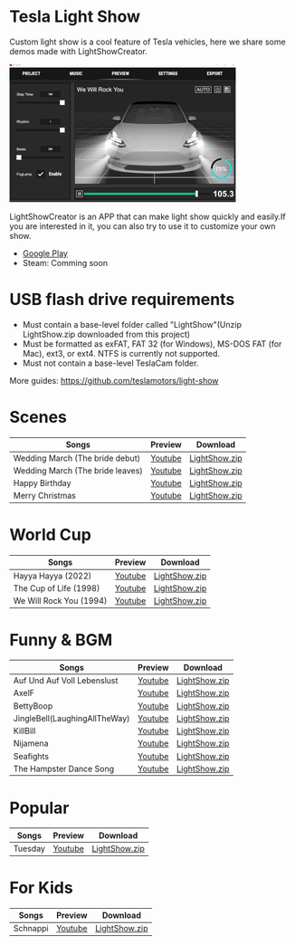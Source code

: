 # Tesla Light Show
Custom light show is a cool feature of Tesla vehicles, here we share some demos made with LightShowCreator. 

![](Images/preview.gif)

LightShowCreator is an APP that can make light show quickly and easily.If you are interested in it, you can also try to use it to customize your own show.
+ [Google Play](https://play.google.com/store/apps/details?id=com.coding1024.tslshow)
+ Steam: Comming soon

# USB flash drive requirements
+ Must contain a base-level folder called "LightShow"(Unzip LightShow.zip downloaded from this project)
+ Must be formatted as exFAT, FAT 32 (for Windows), MS-DOS FAT (for Mac), ext3, or ext4. NTFS is currently not supported.
+ Must not contain a base-level TeslaCam folder.

More guides: https://github.com/teslamotors/light-show

# Scenes
|Songs|Preview|Download|
|---|---|---|
|Wedding March (The bride debut)|[Youtube](https://youtu.be/iakQSEtRHS8)|[LightShow.zip](Scenes/Wedding1/LightShow.zip)|
|Wedding March (The bride leaves)|[Youtube](https://youtu.be/Gn86WnPEw6o)|[LightShow.zip](Scenes/Wedding2/LightShow.zip)|
|Happy Birthday|[Youtube](https://youtu.be/c4l5BWJmnm8)|[LightShow.zip](Scenes/HappyBirthday/LightShow.zip)|
|Merry Christmas|[Youtube](https://youtu.be/pC14N6Z2QZY)|[LightShow.zip](Scenes/MerryChristmas/LightShow.zip)|

# World Cup
|Songs|Preview|Download|
|---|---|---|
|Hayya Hayya (2022)|[Youtube](https://youtu.be/RpJeS3fIH1s)|[LightShow.zip](WorldCup/HayyaHayya/LightShow.zip)|
|The Cup of Life (1998)|[Youtube](https://youtu.be/cqOPomTxMpo)|[LightShow.zip](WorldCup/TheCupOfLife/LightShow.zip)|
|We Will Rock You (1994)|[Youtube](https://youtu.be/zCorVvQh99k)|[LightShow.zip](WorldCup/WeWillRockYou/LightShow.zip)|

# Funny & BGM
|Songs|Preview|Download|
|---|---|---|
|Auf Und Auf Voll Lebenslust|[Youtube](https://youtu.be/QG7xRLSWCg0)|[LightShow.zip](Funny&BGM/AufUndAufVollLebenslust/LightShow.zip)|
|AxelF|[Youtube](https://youtu.be/2tdLb02Y96o)|[LightShow.zip](Funny&BGM/AxelF/LightShow.zip)|
|BettyBoop|[Youtube](https://youtu.be/H2x7Mawssjo)|[LightShow.zip](Funny&BGM/BettyBoop/LightShow.zip)|
|JingleBell(LaughingAllTheWay)|[Youtube](https://youtu.be/J-K50W4beiU)|[LightShow.zip](Funny&BGM/JingleBell(LaughingAllTheWay)/LightShow.zip)|
|KillBill|[Youtube](https://youtu.be/3TcvxzWCArA)|[LightShow.zip](Funny&BGM/KillBill/LightShow.zip)|
|Nijamena|[Youtube](https://youtu.be/3vFTLrvxN0A)|[LightShow.zip](Funny&BGM/Nijamena/LightShow.zip)|
|Seafights|[Youtube](https://youtu.be/5yDf8Ge_mEE)|[LightShow.zip](Funny&BGM/Seafights/LightShow.zip)|
|The Hampster Dance Song|[Youtube](https://youtu.be/Nl9QJFfxf2Y)|[LightShow.zip](Funny&BGM/TheHampsterDanceSong/LightShow.zip)|

# Popular
|Songs|Preview|Download|
|---|---|---|
|Tuesday|[Youtube](https://youtu.be/dwjc0wLnCfQ)|[LightShow.zip](Popular/Tuesday/LightShow.zip)|

# For Kids
|Songs|Preview|Download|
|---|---|---|
|Schnappi|[Youtube](https://youtu.be/b-RGHncYe1Q)|[LightShow.zip](ForKids/Schnappi/LightShow.zip)|

